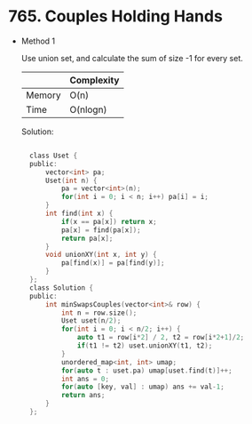 # 765. Couples Holding Hands

- Method 1

  Use union set, and calculate the sum of size -1 for every set.

  |        | Complexity |
  | ------ | ---------- |
  | Memory | O(n)       |
  | Time   | O(nlogn)   |

  Solution:

  ```h

    class Uset {
    public:
        vector<int> pa;
        Uset(int n) {
            pa = vector<int>(n);
            for(int i = 0; i < n; i++) pa[i] = i;
        }
        int find(int x) {
            if(x == pa[x]) return x;
            pa[x] = find(pa[x]);
            return pa[x];
        }
        void unionXY(int x, int y) {
            pa[find(x)] = pa[find(y)];
        }
    };
    class Solution {
    public:
        int minSwapsCouples(vector<int>& row) {
            int n = row.size();
            Uset uset(n/2);
            for(int i = 0; i < n/2; i++) {
                auto t1 = row[i*2] / 2, t2 = row[i*2+1]/2;
                if(t1 != t2) uset.unionXY(t1, t2);
            }
            unordered_map<int, int> umap;
            for(auto t : uset.pa) umap[uset.find(t)]++;
            int ans = 0;
            for(auto [key, val] : umap) ans += val-1;
            return ans;
        }
    };

  ```

<!-- - Method 2

    This is another method.

    | |   Complexity  |
    | ----------- | ----------- |
    |  Memory     | O(n) |
    |      Time       |  O(n) |


    Solution:

    ``` h



    ```

- Additional Knowledge:

    Here are some additional knowledge.



<br> -->
